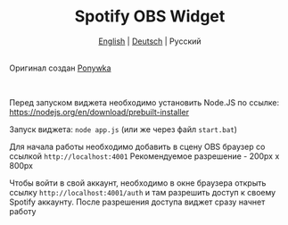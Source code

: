 <div align="center">
  <h1>Spotify OBS Widget</h1>
<a href="https://github.com/Fa1ki/PlayRightNow/blob/master/README.md">English</a> | <a href="https://github.com/Fa1ki/PlayRightNow/blob/master/README-DE.md">Deutsch</a> | Русский
</div>

<br>

Оригинал создан [Ponywka](https://github.com/Ponywka/Spotify-OBS-Widget)

<br>

Перед запуском виджета необходимо установить Node.JS по ссылке: https://nodejs.org/en/download/prebuilt-installer

Запуск виджета:
```node app.js```
(или же через файл `start.bat`)

Для начала работы необходимо добавить в сцену OBS браузер со ссылкой ```http://localhost:4001```
Рекомендуемое разрешение - 200px x 800px

Чтобы войти в свой аккаунт, необходимо в окне браузера открыть ссылку `http://localhost:4001/auth` и там разрешить доступ к своему Spotify аккаунту. После разрешения доступа виджет сразу начнет работу

